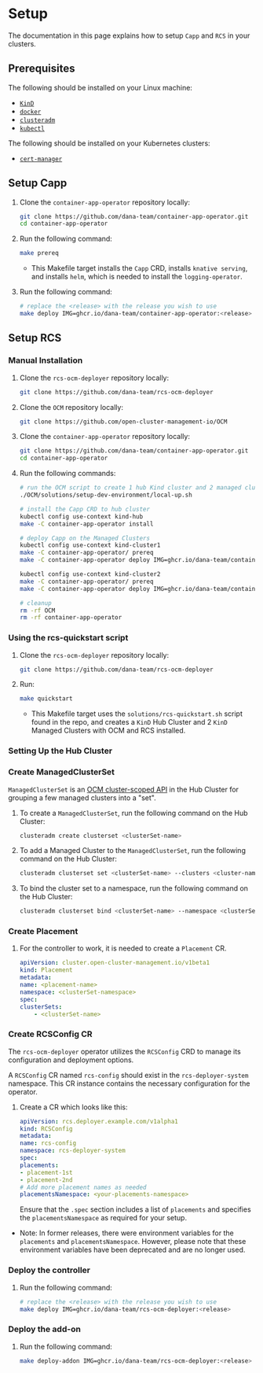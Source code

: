 # Setup

The documentation in this page explains how to setup `Capp` and `RCS` in your clusters.

## Prerequisites

The following should be installed on your Linux machine:

- [`KinD`](https://kind.sigs.k8s.io/docs/user/quick-start/)
- [`docker`](https://docs.docker.com/engine/install/)
- [`clusteradm`](https://github.com/open-cluster-management-io/clusteradm)
- [`kubectl`](https://kubernetes.io/docs/tasks/tools/install-kubectl-linux/)

The following should be installed on your Kubernetes clusters:

- [`cert-manager`](https://cert-manager.io/docs/installation/)

## Setup Capp

1. Clone the `container-app-operator` repository locally:

    ```bash
    git clone https://github.com/dana-team/container-app-operator.git
    cd container-app-operator
    ```

2. Run the following command:

    ```bash
    make prereq
    ```

    * This Makefile target installs the `Capp` CRD, installs `knative serving`, and installs `helm`, which is needed to install the `logging-operator`.

3. Run the following command:

    ```bash
    # replace the <release> with the release you wish to use
    make deploy IMG=ghcr.io/dana-team/container-app-operator:<release>
    ```

## Setup RCS

### Manual Installation

1. Clone the `rcs-ocm-deployer` repository locally:

    ```bash
    git clone https://github.com/dana-team/rcs-ocm-deployer
    ```

2. Clone the `OCM` repository locally:

    ```bash
    git clone https://github.com/open-cluster-management-io/OCM
    ```

3. Clone the `container-app-operator` repository locally:

    ```bash
    git clone https://github.com/dana-team/container-app-operator.git
    cd container-app-operator
    ```

4. Run the following commands:

    ```bash
    # run the OCM script to create 1 hub Kind cluster and 2 managed clusters with the following Kubernetes contexts: kind-hub, kind-cluster1, kind-cluster2
    ./OCM/solutions/setup-dev-environment/local-up.sh

    # install the Capp CRD to hub cluster
    kubectl config use-context kind-hub
    make -C container-app-operator install

    # deploy Capp on the Managed Clusters
    kubectl config use-context kind-cluster1
    make -C container-app-operator/ prereq
    make -C container-app-operator deploy IMG=ghcr.io/dana-team/container-app-operator:<release>

    kubectl config use-context kind-cluster2
    make -C container-app-operator/ prereq
    make -C container-app-operator deploy IMG=ghcr.io/dana-team/container-app-operator:<release>

    # cleanup
    rm -rf OCM
    rm -rf container-app-operator
    ```

### Using the rcs-quickstart script

1. Clone the `rcs-ocm-deployer` repository locally:

    ```bash
    git clone https://github.com/dana-team/rcs-ocm-deployer
    ```

2. Run:

    ```bash
    make quickstart
    ```

    * This Makefile target uses the `solutions/rcs-quickstart.sh` script found in the repo, and creates a `KinD` Hub Cluster and 2 `KinD` Managed Clusters with OCM and RCS installed.

### Setting Up the Hub Cluster

### Create ManagedClusterSet

`ManagedClusterSet` is an [OCM cluster-scoped API](https://open-cluster-management.io/concepts/managedclusterset/) in the Hub Cluster for grouping a few managed clusters into a "set".

1. To create a `ManagedClusterSet`, run the following command on the Hub Cluster:

    ```bash
    clusteradm create clusterset <clusterSet-name>
    ```

2. To add a Managed Cluster to the `ManagedClusterSet`, run the following command on the Hub Cluster:

    ```bash
    clusteradm clusterset set <clusterSet-name> --clusters <cluster-name>
    ```

3. To bind the cluster set to a namespace, run the following command on the Hub Cluster:

    ```bash
    clusteradm clusterset bind <clusterSet-name> --namespace <clusterSet-namespace>
    ```

### Create Placement

1. For the controller to work, it is needed to create a `Placement` CR.

    ```yaml
    apiVersion: cluster.open-cluster-management.io/v1beta1
    kind: Placement
    metadata:
    name: <placement-name>
    namespace: <clusterSet-namespace>
    spec:
    clusterSets:
        - <clusterSet-name>
    ```

### Create RCSConfig CR

The `rcs-ocm-deployer` operator utilizes the `RCSConfig` CRD to manage its configuration and deployment options.

A `RCSConfig` CR named `rcs-config` should exist in the `rcs-deployer-system` namespace. This CR instance contains the necessary configuration for the operator.

1. Create a CR which looks like this:

    ```yaml
    apiVersion: rcs.deployer.example.com/v1alpha1
    kind: RCSConfig
    metadata:
    name: rcs-config
    namespace: rcs-deployer-system
    spec:
    placements:
    - placement-1st
    - placement-2nd
    # Add more placement names as needed
    placementsNamespace: <your-placements-namespace>
    ```

    Ensure that the `.spec` section includes a list of `placements` and specifies the `placementsNamespace` as required for your setup.

- Note: In former releases, there were environment variables for the `placements` and `placementsNamespace`. However, please note that these environment variables have been deprecated and are no longer used.

### Deploy the controller

1. Run the following command:

    ```bash
    # replace the <release> with the release you wish to use
    make deploy IMG=ghcr.io/dana-team/rcs-ocm-deployer:<release>
    ```

### Deploy the add-on

1. Run the following command:

    ```bash
    make deploy-addon IMG=ghcr.io/dana-team/rcs-ocm-deployer:<release>
    ```
